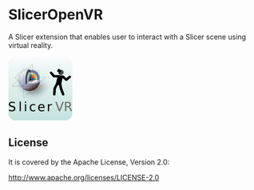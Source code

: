 SlicerOpenVR
============

A Slicer extension that enables user to interact with a Slicer scene using virtual reality.

![](VR.png)

License
-------

It is covered by the Apache License, Version 2.0:

http://www.apache.org/licenses/LICENSE-2.0
